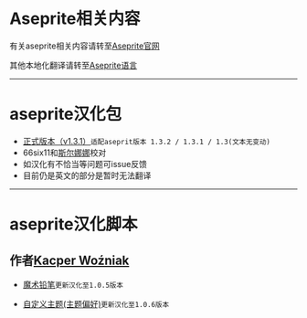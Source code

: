 # Aseprite相关内容
有关aseprite相关内容请转至[Aseprite官网](https://www.aseprite.org/)

其他本地化翻译请转至[Aseprite语言](https://www.aseprite.org/languages/)

---
# aseprite汉化包

* [正式版本（v1.3.1）](https://github.com/66six11/Aseprite-simplifiedChinese/blob/main/Formal-Chinese/chinese.aseprite-extension)`适配aseprit版本 1.3.2 / 1.3.1 / 1.3(文本无变动)`
* 66six11和[斯尔娜娜](https://space.bilibili.com/142481097?spm_id_from=333.337.0.0)校对
* 如汉化有不恰当等问题可issue反馈
* 目前仍是英文的部分是暂时无法翻译


---  
# aseprite汉化脚本

作者[Kacper Woźniak](https://thkaspar.itch.io/)
-
* [魔术铅笔](https://github.com/66six11/Aseprite-simplifiedChinese/blob/main/scripts/%EF%BC%88%E5%85%88%E8%A7%A3%E5%8E%8B%EF%BC%89Aseprite%20Magic%20Pencil%20%E9%AD%94%E6%9C%AF%E9%93%85%E7%AC%941.0.5.zip)`更新汉化至1.0.5版本`
  

* [自定义主题(主题偏好)](https://github.com/66six11/Aseprite-simplifiedChinese/blob/main/scripts/%E4%B8%BB%E9%A2%98%E5%81%8F%E5%A5%BD%EF%BC%88%E8%87%AA%E5%AE%9A%E4%B9%89%E4%B8%BB%E9%A2%98%EF%BC%891.0.6.aseprite-extension)`更新汉化至1.0.6版本`


